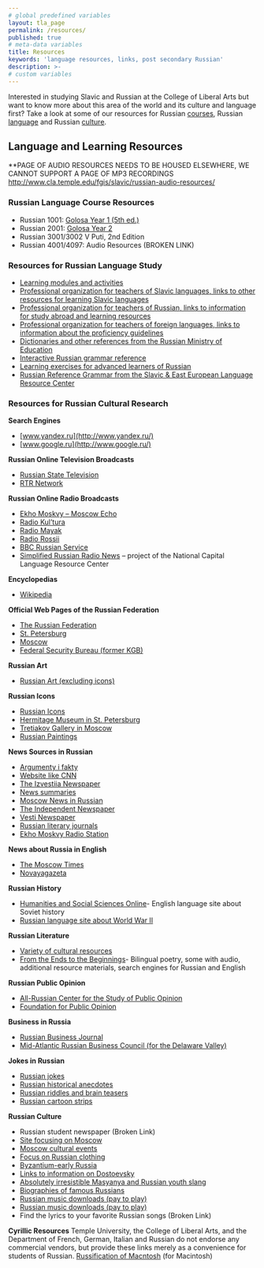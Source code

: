 ```yaml
---
# global predefined variables
layout: tla_page
permalink: /resources/
published: true
# meta-data variables
title: Resources
keywords: 'language resources, links, post secondary Russian'
description: >-
# custom variables
---
```

Interested in studying Slavic and Russian at the College of Liberal Arts but want to know more about this area of the world and its culture and language first? Take a look at some of our resources for Russian [courses](#russian-language-course-resources), Russian [language](#language-and-learning-resources) and Russian [culture](#resourcesrfor-russian-cultural-research).

## Language and Learning Resources
**PAGE OF AUDIO RESOURCES NEEDS TO BE HOUSED ELSEWHERE, WE CANNOT SUPPORT A PAGE OF MP3 RECORDINGS http://www.cla.temple.edu/fgis/slavic/russian-audio-resources/

### Russian Language Course Resources
- Russian 1001: [Golosa Year 1 (5th ed.)](http://www2.gwu.edu/~slavic/golosa/audio/audio1-5e.htm)
- Russian 2001: [Golosa Year 2](http://www2.gwu.edu/~slavic/golosa/audio/audio2-4e.htm)
- Russian 3001/3002 V Puti, 2nd Edition
- Russian 4001/4097: Audio Resources (BROKEN LINK)

### Resources for Russian Language Study
- [Learning modules and activities](http://www.russnet.org/)
- [Professional organization for teachers of Slavic languages, links to other resources for learning Slavic languages](http://www.aatseel.org/)
- [Professional organization for teachers of Russian, links to information for study abroad and learning resources](http://www.actr.org/)
- [Professional organization for teachers of foreign languages, links to information about the proficiency guidelines](http://www.actfl.org/)
- [Dictionaries and other references from the Russian Ministry of Education](http://www.gramota.ru/)
- [Interactive Russian grammar reference](http://www.alphadictionary.com/rusgrammar/index.html)
- [Learning exercises for advanced learners of Russian](http://www.languageinstitute.wisc.edu/rails/)
- [Russian Reference Grammar from the Slavic & East European Language Resource Center](http://www.seelrc.org:8080/grammar/mainframe.jsp?nLanguageID=6)

### Resources for Russian Cultural Research
**Search Engines**
- [www.yandex.ru](http://www.yandex.ru/)
- [www.google.ru](http://www.google.ru/)

**Russian Online Television Broadcasts**
- [Russian State Television](http://www.1tv.ru/)
- [RTR Network](http://www.rtr-planeta.com/)

**Russian Online Radio Broadcasts**
- [Ekho Moskvy – Moscow Echo](http://www.echo.msk.ru/index.html)
- [Radio Kul’tura](http://www.cultradio.ru/)
- [Radio Mayak](http://www.radiomayak.ru/)
- [Radio Rossii](http://www.radiorus.ru/)
- [BBC Russian Service](http://news.bbc.co.uk/hi/russian/news/default.stm)
- [Simplified Russian Radio News](http://www.gwu.edu/~slavic/webcast) – project of the National Capital Language Resource Center

**Encyclopedias**
- [Wikipedia](http://ru.wikipedia.org/wiki)

**Official Web Pages of the Russian Federation**
- [The Russian Federation](http://www.gov.ru/)
- [St. Petersburg](http://www.spb.ru/)
- [Moscow](http://www.mos.ru/)
- [Federal Security Bureau (former KGB)](http://www.fsb.ru/)

**Russian Art**
- [Russian Art (excluding icons)](http://www.auburn.edu/forlang/russian/art/)

**Russian Icons**
- [Russian Icons](http://www.auburn.edu/forlang/russian/icons/)
- [Hermitage Museum in St. Petersburg](http://www.hermitage.ru/)
- [Tretiakov Gallery in Moscow](http://www.tretyakov.ru/)
- [Russian Paintings](http://artrussia.ru/rarities_russia)

**News Sources in Russian**
- [Argumenty i fakty](http://www.aif.ru/)
- [Website like CNN](http://www.gazeta.ru/)
- [The Izvestiia Newspaper](http://www.izvestia.ru/)
- [News summaries](http://www.lenta.ru/)
- [Moscow News in Russian](http://www.mn.ru/)
- [The Independent Newspaper](http://www.ng.ru/)
- [Vesti Newspaper](http://www.vesti.ru/)
- [Russian literary journals](http://magazines.russ.ru/)
- [Ekho Moskvy Radio Station](http://www.echo.msk.ru/)

**News about Russia in English**
- [The Moscow Times](https://themoscowtimes.com/)
- [Novayagazeta](https://www.novayagazeta.ru/)

**Russian History**
- [Humanities and Social Sciences Online](http://www.soviethistory.org/)- English language site about Soviet history
- [Russian language site about World War II](https://www.pobediteli.ru/)

**Russian Literature**
- [Variety of cultural resources](http://kulichki.com/moshkow/)
- [From the Ends to the Beginnings](http://max.mmlc.northwestern.edu/mdenner/Demo/index.html)- Bilingual poetry, some with audio, additional resource materials, search engines for Russian and English

**Russian Public Opinion**  
- [All-Russian Center for the Study of Public Opinion](https://wciom.ru/)
- [Foundation for Public Opinion](http://fom.ru/)

**Business in Russia**
- [Russian Business Journal](http://expert.ru/)
- [Mid-Atlantic Russian Business Council (for the Delaware Valley)](http://www.ma-rbc.org/)

**Jokes in Russian**
- [Russian jokes](https://www.anekdot.ru/)
- [Russian historical anecdotes](http://www.history.ru/anek.htm)
- [Russian riddles and brain teasers](http://www.lora.ru/puz/)
- [Russian cartoon strips](http://www.comics.ru/)

**Russian Culture**
- Russian student newspaper (Broken Link)
- [Site focusing on Moscow](http://all-moscow.ru/)
- [Moscow cultural events](http://msk.afisha.ru/)
- [Focus on Russian clothing](http://www.sarafan.ru/)
- [Byzantium-early Russia](http://www.fordham.edu/halsall/sbook1c.html#The%20Byzantine%20Commonwealth:%20Russia )
- [Links to information on Dostoevsky](http://www.kiosek.com/dostoevsky/links.html)
- [Absolutely irresistible Masyanya and Russian youth slang](http://www.mult.ru/)
- [Biographies of famous Russians](http://www.rulex.ru/brbs.htm)
- [Russian music downloads (pay to play)](www.zvuki.ru)
- [Russian music downloads (pay to play)](www.pesni.ru)
- Find the lyrics to your favorite Russian songs (Broken Link)

**Cyrillic Resources**
Temple University, the College of Liberal Arts, and the Department of French, German, Italian and Russian do not endorse any commercial vendors, but provide these links merely as a convenience for students of Russian. [Russification of Macntosh](http://www.friends-partners.org/partners/rusmac/#.WtZYpHrwaUk) (for Macintosh)
